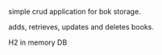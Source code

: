 simple crud application for bok storage.

adds, retrieves, updates and deletes books.

H2 in memory DB
